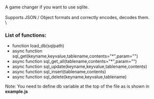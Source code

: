 A game changer if you want to use sqlite.\
\
Supports JSON / Object formats and correctly encodes, decodes them.
\
\
### List of functions:

- function load_db(sqlpath)
- async function sql_get(keyname,keyvalue,tablename,contents="*",param="")
- async function sql_get_all(tablename,contents="*",param="")
- async function sql_update(keyname,keyvalue,tablename,contents)
- async function sql_insert(tablename,contents)
- async function sql_delete(keyname,keyvalue,tablename)

Note: You need to define db variable at the top of the file as is shown in **example.js**
